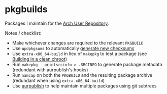 # pkgbuilds

Packages I maintain for the [Arch User Repository](https://aur.archlinux.org/).

Notes / checklist:

- Make whichever changes are required to the relevant `PKGBUILD`
- Use `updpkgsums` to automatically
  [generate new checksums](https://wiki.archlinux.org/title/Makepkg#Generate_new_checksums)
- Use `extra-x86_64-build` in lieu of `makepkg` to test a package
  (see [Building in a clean chroot](https://wiki.archlinux.org/title/DeveloperWiki:Building_in_a_clean_chroot))
- Run `makepkg --printsrcinfo > .SRCINFO` to generate package metadata
  (redundant with aurpublish's hooks)
- Run `namcap` on both the `PKGBUILD` and the resulting package archive
  (redundant when using `extra-x86_64-build`)
- Use [aurpublish](https://github.com/eli-schwartz/aurpublish) to help maintain
  multiple packages using git subtrees
